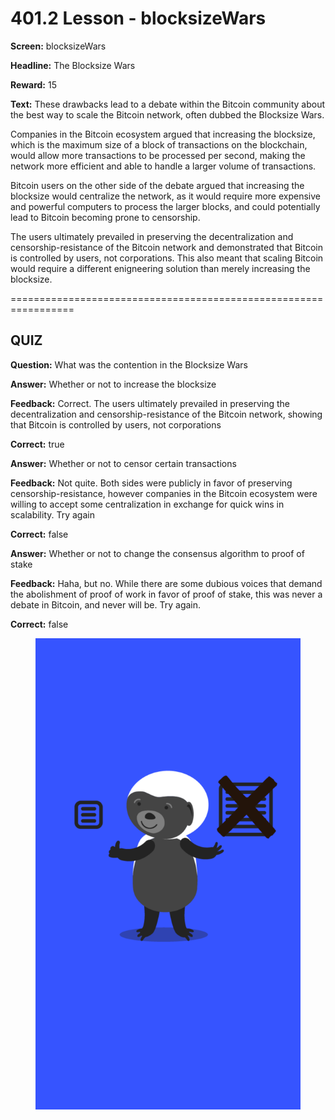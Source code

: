 # 401.2 Lesson - blocksizeWars

**Screen:** blocksizeWars

**Headline:** The Blocksize Wars

**Reward:** 15

**Text:** These drawbacks lead to a debate within the Bitcoin community about the best way to scale the Bitcoin network, often dubbed the Blocksize Wars.

Companies in the Bitcoin ecosystem argued that increasing the blocksize, which is the maximum size of a block of transactions on the blockchain, would allow more transactions to be processed per second, making the network more efficient and able to handle a larger volume of transactions.

Bitcoin users on the other side of the debate argued that increasing the blocksize would centralize the network, as it would require more expensive and powerful computers to process the larger blocks, and could potentially lead to Bitcoin becoming prone to censorship.

The users ultimately prevailed in preserving the decentralization and censorship-resistance of the Bitcoin network and demonstrated that Bitcoin is controlled by users, not corporations. This also meant that scaling Bitcoin would require a different enigneering solution than merely increasing the blocksize.


=================================================================

## QUIZ

**Question:** What was the contention in the Blocksize Wars


**Answer:** Whether or not to increase the blocksize

**Feedback:** Correct. The users ultimately prevailed in preserving the decentralization and censorship-resistance of the Bitcoin network, showing that Bitcoin is controlled by users, not corporations

**Correct:** true

**Answer:** Whether or not to censor certain transactions

**Feedback:** Not quite. Both sides were publicly in favor of preserving censorship-resistance, however companies in the Bitcoin ecosystem were willing to accept some centralization in exchange for quick wins in scalability. Try again

**Correct:** false

**Answer:** Whether or not to change the consensus algorithm to proof of stake

**Feedback:** Haha, but no. While there are some dubious voices that demand the abolishment of proof of work in favor of proof of stake, this was never a debate in Bitcoin, and never will be. Try again.

**Correct:** false


<figure><img src="../.gitbook/assets/401-02.png" alt=""><figcaption></figcaption></figure>

